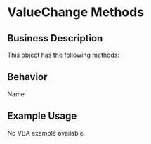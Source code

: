 # ValueChange Methods

## Business Description
This object has the following methods:

## Behavior
Name

## Example Usage
No VBA example available.